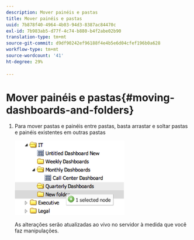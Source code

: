 ```yaml
---
description: Mover painéis e pastas
title: Mover painéis e pastas
uuid: 7b878f40-4964-4b03-94d3-8387ac84470c
exl-id: 7b983ab5-d77f-4c74-b880-b4f2abe02b90
translation-type: tm+mt
source-git-commit: d9df90242ef96188f4e4b5e6d04cfef196b0a628
workflow-type: tm+mt
source-wordcount: '41'
ht-degree: 29%

---
```


# Mover painéis e pastas{#moving-dashboards-and-folders}

1. Para mover pastas e painéis entre pastas, basta arrastar e soltar pastas e painéis existentes em outras pastas

   ![](assets/move_folder.png)

   As alterações serão atualizadas ao vivo no servidor à medida que você faz manipulações.
